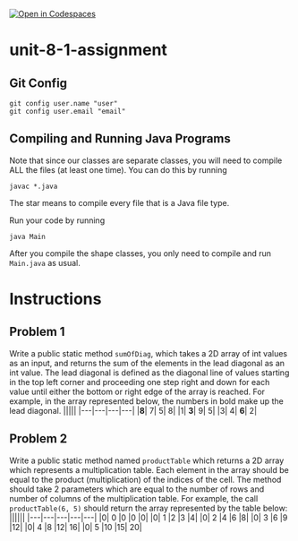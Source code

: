 [![Open in Codespaces](https://classroom.github.com/assets/launch-codespace-2972f46106e565e64193e422d61a12cf1da4916b45550586e14ef0a7c637dd04.svg)](https://classroom.github.com/open-in-codespaces?assignment_repo_id=18566400)
# unit-8-1-assignment

## Git Config
```
git config user.name "user"
git config user.email "email"
```

## Compiling and Running Java Programs
Note that since our classes are separate classes, you will need to compile ALL the files (at least one time).  You can do this by running
```
javac *.java
```
The star means to compile every file that is a Java file type.

Run your code by running
```
java Main
```

After you compile the shape classes, you only need to compile and run `Main.java` as usual.

# Instructions  

## Problem 1
Write a public static method `sumOfDiag`, which takes a 2D array of int values as an input, and returns the sum of the elements in the lead diagonal as an int value. The lead diagonal is defined as the diagonal line of values starting in the top left corner and proceeding one step right and down for each value until either the bottom or right edge of the array is reached. For example, in the array represented below, the numbers in bold make up the lead diagonal.
|||||
|---|---|---|---|
|**8**|	7|	5|	8|
|1|	**3**|	9|	5|
|3|	4|	**6**|	2|

## Problem 2
Write a public static method named `productTable` which returns a 2D array which represents a multiplication table. Each element in the array should be equal to the product (multiplication) of the indices of the cell. The method should take 2 parameters which are equal to the number of rows and number of columns of the multiplication table. For example, the call `productTable(6, 5)` should return the array represented by the table below:
||||||
|---|---|---|---|---|
|0|	0	|0	|0	|0|
|0|	1	|2	|3	|4|
|0|	2	|4	|6	|8|
|0|	3	|6	|9	|12|
|0|	4	|8	|12|	16|
|0| 5	|10	|15|	20|

